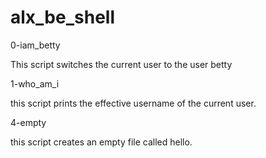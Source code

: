 # alx_be_shell

0-iam_betty

This script switches the current user to the user betty

1-who_am_i

this script prints the effective username of the current user.

4-empty

this script  creates an empty file called hello.
